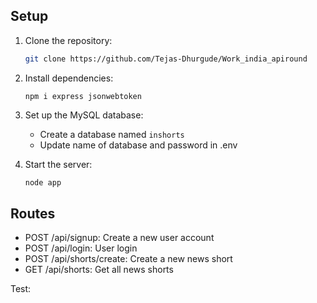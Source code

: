 

## Setup

1. Clone the repository:
   ```bash
   git clone https://github.com/Tejas-Dhurgude/Work_india_apiround
   ```

2. Install dependencies:
   ```
   npm i express jsonwebtoken
4. Set up the MySQL database:
   - Create a database named `inshorts`
   - Update name of database and password in .env

5. Start the server:
   ```bash
   node app
   ```

## Routes

- POST /api/signup: Create a new user account
- POST /api/login: User login
- POST /api/shorts/create: Create a new news short
- GET /api/shorts: Get all news shorts

Test:
